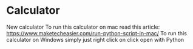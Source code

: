 # Calculator
New calculator
To run this calculator on mac read this article: https://www.maketecheasier.com/run-python-script-in-mac/
To run this calculator on Windows simply just right click on click open with Python
